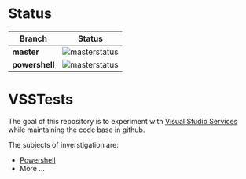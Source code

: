 # Status
| Branch | Status
| ---------- | ---------
| **master** | ![masterstatus](https://asarafian.visualstudio.com/DefaultCollection/_apis/public/build/definitions/15f9cba2-7205-4168-9714-b794c4364f26/7/badge)
| **powershell**    | ![masterstatus](https://asarafian.visualstudio.com/DefaultCollection/_apis/public/build/definitions/15f9cba2-7205-4168-9714-b794c4364f26/4/badge)

# VSSTests

The goal of this repository is to experiment with [Visual Studio Services](https://visualstudio.com/) while maintaining the code base in github.

The subjects of inverstigation are:
* [Powershell](Powershell/README.md)
* More ...
